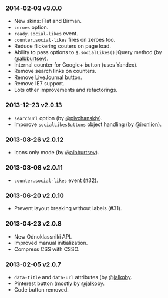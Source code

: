 ### 2014-02-03 v3.0.0

* New skins: Flat and Birman.
* `zeroes` option.
* `ready.social-likes` event.
* `counter.social-likes` fires on zeroes too.
* Reduce flickering couters on page load.
* Ability to pass options to `$.socialLikes()` jQuery method (by [@albburtsev](https://github.com/albburtsev)).
* Internal counter for Google+ button (uses Yandex).
* Remove search links on counters.
* Remove LiveJournal button.
* Remove IE7 support.
* Lots other improvements and refactorings.

### 2013-12-23 v2.0.13

* `searchUrl` option (by [@pivchanskiy](https://github.com/pivchanskiy)).
* Imporove `socialLikesButtons` object handling (by [@ironlion](https://github.com/ironlion)).

### 2013-08-26 v2.0.12

* Icons only mode (by [@albburtsev](https://github.com/albburtsev)).

### 2013-08-08 v2.0.11

* `counter.social-likes` event (#32).

### 2013-06-20 v2.0.10

* Prevent layout breaking without labels (#31).

### 2013-04-23 v2.0.8

* New Odnoklassniki API.
* Improved manual initialization.
* Compress CSS with CSSO.

### 2013-02-05 v2.0.7

* `data-title` and `data-url` attributes (by [@jalkoby](https://github.com/jalkoby]).
* Pinterest button (mostly by [@jalkoby](https://github.com/jalkoby]).
* Code button removed.
